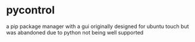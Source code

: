 # pycontrol
a pip package manager with a gui originally designed for ubuntu touch but was abandoned due to python not being well supported 
